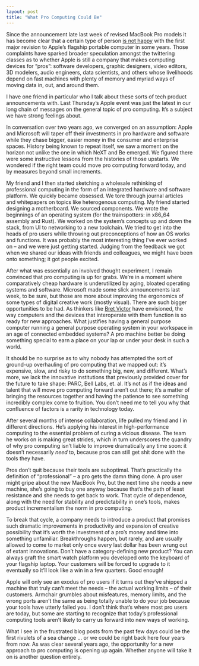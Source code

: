 ```yaml
---
layout: post
title: "What Pro Computing Could Be"
---
```




Since the announcement late last week of revised MacBook Pro models it has become clear that a certain type of person [is not happy](http://mjtsai.com/blog/2016/10/27/new-macbook-pros-and-the-state-of-the-mac/) with the first major revision to Apple’s flagship portable computer in some years. Those complaints have sparked broader speculation amongst the twittering classes as to whether Apple is still a company that makes computing devices for “pros”: software developers, graphic designers, video editors, 3D modelers, audio engineers, data scientists, and others whose livelihoods depend on fast machines with plenty of memory and myriad ways of moving data in, out, and around them.

I have one friend in particular who I talk about these sorts of tech product announcements with. Last Thursday’s Apple event was just the latest in our long chain of messages on the general topic of pro computing. It’s a subject we have strong feelings about.

In conversation over two years ago, we converged on an assumption: Apple and Microsoft will taper off their investments in pro hardware and software while they chase bigger, easier money in the consumer and enterprise spaces. History being known to repeat itself, we saw a moment on the horizon not unlike the one in which NeXT and Be emerged. We figured there were some instructive lessons from the histories of those upstarts. We wondered if the right team could move pro computing forward today, and by measures beyond small increments.

My friend and I then started sketching a wholesale rethinking of professional computing in the form of an integrated hardware and software platform. We quickly became obsessed. We tore through journal articles and whitepapers on topics like heterogenous computing. My friend started designing a motherboard. We sourced components. We wrote the beginnings of an operating system (for the trainspotters: in x86_64 assembly and Rust). We worked on the system’s concepts up and down the stack, from UI to networking to a new toolchain. We tried to get into the heads of pro users while throwing out preconceptions of how an OS works and functions. It was probably the most interesting thing I’ve ever worked on – and we were just getting started. Judging from the feedback we got when we shared our ideas with friends and colleagues, we might have been onto something; it got people excited.

After what was essentially an involved thought experiment, I remain convinced that pro computing is up for grabs. We’re in a moment where comparatively cheap hardware is underutilized by aging, bloated operating systems and software. Microsoft made some slick announcements last week, to be sure, but those are more about improving the ergonomics of some types of digital creative work (mostly visual). There are such bigger opportunities to be had. As thinkers like [Bret Victor](http://worrydream.com/) have envisioned, the way computers and the devices that interoperate with them function is so ready for new approaches. What justifies having a general purpose computer running a general purpose operating system in your workspace in an age of connected embedded systems? A pro machine better be doing something special to earn a place on your lap or under your desk in such a world.

It should be no surprise as to why nobody has attempted the sort of ground-up overhauling of pro computing that we mapped out: it’s expensive, slow, and risky to do something big, new, and different. What’s more, we lack the innovative institutions that previously provided cover for the future to take shape: PARC, Bell Labs, et. al. It’s not as if the ideas and talent that will move pro computing forward aren’t out there; it’s a matter of bringing the resources together and having the patience to see something incredibly complex come to fruition. You don’t need me to tell you why that confluence of factors is a rarity in technology today.

After several months of intense collaboration, life pulled my friend and I in different directions. He’s applying his interest in high-performance computing to the essential problem of curing a vicious disease. The team he works on is making great strides, which in turn underscores the quandry of why pro computing isn’t liable to improve dramatically any time soon: it doesn’t necessarily _need_ to, because pros can still get shit done with the tools they have.

Pros don’t quit because their tools are suboptimal. That’s practically the definition of “professional” – a pro gets the damn thing done. A pro user might gripe about the new MacBook Pro, but the next time she needs a new machine, she’s going to buy one anyway because that’s the path of least resistance and she needs to get back to work. That cycle of dependence, along with the need for stability and predictability in one’s tools, makes product incrementalism the norm in pro computing.

To break that cycle, a company needs to introduce a product that promises such dramatic improvements in productivity and expansion of creative possibility that it’s worth the investment of a pro’s money and time into something unfamiliar. Breakthroughs happen, but rarely, and are usually allowed to come to market only once every last dollar has been wrung out of extant innovations. Don’t have a category-defining new product? You can always graft the smart watch platform you developed onto the keyboard of your flagship laptop. Your customers will be forced to upgrade to it eventually so it’ll look like a win in a few quarters. Good enough!

Apple will only see an exodus of pro users if it turns out they’ve shipped a machine that truly can’t meet the needs – the actual working limits – of their customers. Armchair grumbles about misfeatures, memory limits, and the wrong ports aren’t the same as being totally unable to do your job because your tools have utterly failed you. I don’t think that’s where most pro users are today, but some are starting to recognize that today’s professional computing tools aren’t likely to carry us forward into new ways of working.

What I see in the frustrated blog posts from the past few days could be the first rivulets of a sea change … or we could be right back here four years from now. As was clear several years ago, the opportunity for a new approach to pro computing is opening up again. Whether anyone will take it on is another question entirely.